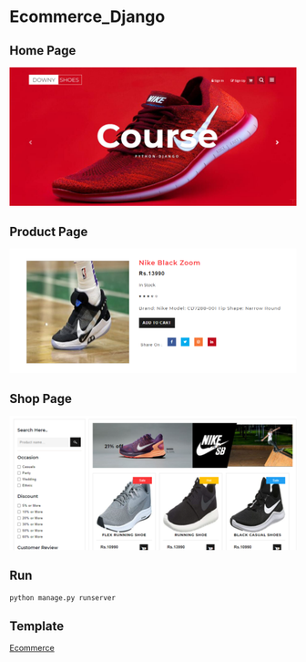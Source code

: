 # Ecommerce_Django

## Home Page
![alt text](media/Images/home.PNG)

## Product Page
![alt text](media/Images/product.PNG)

## Shop Page
![alt text](media/Images/shop.PNG)

## Run
`python manage.py runserver`
## Template
[Ecommerce](https://w3layouts.com/downy-shoes-ecommerce-category-bootstrap-responsive-web-template/)

